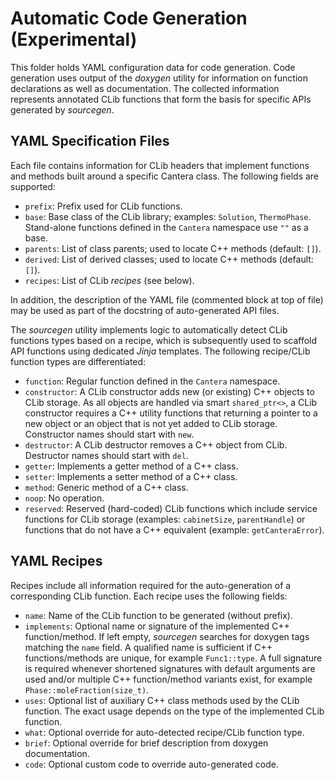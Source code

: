 # Automatic Code Generation (Experimental)

This folder holds YAML configuration data for code generation. Code generation uses
output of the *doxygen* utility for information on function declarations as well as
documentation. The collected information represents annotated CLib functions that form
the basis for specific APIs generated by *sourcegen*.

## YAML Specification Files

Each file contains information for CLib headers that implement functions and methods
built around a specific Cantera class. The following fields are supported:

- `prefix`: Prefix used for CLib functions.
- `base`: Base class of the CLib library; examples: `Solution`, `ThermoPhase`.
    Stand-alone functions defined in the `Cantera` namespace use `""` as a base.
- `parents`: List of class parents; used to locate C++ methods (default: `[]`).
- `derived`: List of derived classes; used to locate C++ methods (default: `[]`).
- `recipes`: List of CLib *recipes* (see below).

In addition, the description of the YAML file (commented block at top of file) may be
used as part of the docstring of auto-generated API files.

The *sourcegen* utility implements logic to automatically detect CLib functions types
based on a recipe, which is subsequently used to scaffold API functions using dedicated
*Jinja* templates. The following recipe/CLib function types are differentiated:

- `function`: Regular function defined in the `Cantera` namespace.
- `constructor`: A CLib constructor adds new (or existing) C++ objects to CLib storage.
    As all objects are handled via smart `shared_ptr<>`, a CLib constructor requires a
    C++ utility functions that returning a pointer to a new object or an object that is
    not yet added to CLib storage. Constructor names should start with `new`.
- `destructor`: A CLib destructor removes a C++ object from CLib. Destructor names
    should start with `del`.
- `getter`: Implements a getter method of a C++ class.
- `setter`: Implements a setter method of a C++ class.
- `method`: Generic method of a C++ class.
- `noop`: No operation.
- `reserved`: Reserved (hard-coded) CLib functions which include service functions for
    CLib storage (examples: `cabinetSize`, `parentHandle`) or functions that do not have
    a C++ equivalent (example: `getCanteraError`).

## YAML Recipes

Recipes include all information required for the auto-generation of a corresponding
CLib function. Each recipe uses the following fields:

- `name`: Name of the CLib function to be generated (without prefix).
- `implements`: Optional name or signature of the implemented C++ function/method. If
    left empty, *sourcegen* searches for doxygen tags matching the `name` field.
    A qualified name is sufficient if C++ functions/methods are unique, for example
    `Func1::type`. A full signature is required whenever shortened signatures with
    default arguments are used and/or multiple C++ function/method variants exist, for
    example `Phase::moleFraction(size_t)`.
- `uses`: Optional list of auxiliary C++ class methods used by the CLib function. The
    exact usage depends on the type of the implemented CLib function.
- `what`: Optional override for auto-detected recipe/CLib function type.
- `brief`: Optional override for brief description from doxygen documentation.
- `code`: Optional custom code to override auto-generated code.
